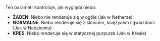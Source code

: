 Ten parametr kontroluje, jak wygląda niebo:

- **ŻADEN**: Niebo nie renderuje się w ogóle (jak w Netherze)
- **NORMALNE**: Niebo renderuje się z słońcem, księżycem i gwiazdami (Jak w Nadziemiu)
- **KRES**: Niebo renderuje się w statycznej purpurze (Jak w Kresie)